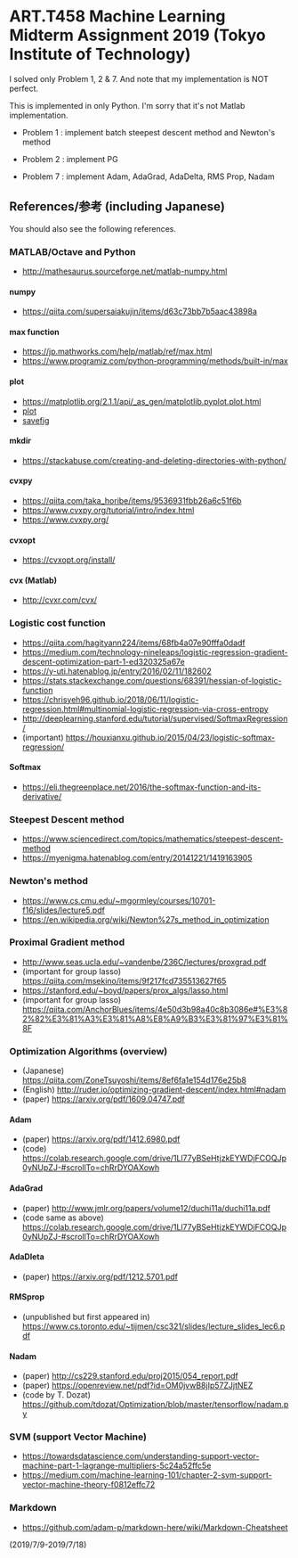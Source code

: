 # ART.T458 Machine Learning Midterm Assignment 2019 (Tokyo Institute of Technology)

I solved only Problem 1, 2 & 7. And note that my implementation is NOT perfect.

This is implemented in only Python.
I'm sorry that it's not Matlab implementation.

* Problem 1 : implement batch steepest descent method and Newton's method

* Problem 2 : implement PG

* Problem 7 : implement Adam, AdaGrad, AdaDelta, RMS Prop, Nadam

## References/参考 (including Japanese)

You should also see the following references.

### MATLAB/Octave and Python
* http://mathesaurus.sourceforge.net/matlab-numpy.html

#### numpy
* https://qiita.com/supersaiakujin/items/d63c73bb7b5aac43898a

#### max function
* https://jp.mathworks.com/help/matlab/ref/max.html
* https://www.programiz.com/python-programming/methods/built-in/max

#### plot
* https://matplotlib.org/2.1.1/api/_as_gen/matplotlib.pyplot.plot.html
* [plot](https://techacademy.jp/magazine/19316)
* [savefig](https://qiita.com/koichifukushima/items/e63e642431db92178188)

#### mkdir
* https://stackabuse.com/creating-and-deleting-directories-with-python/

#### cvxpy
* https://qiita.com/taka_horibe/items/9536931fbb26a6c51f6b
* https://www.cvxpy.org/tutorial/intro/index.html
* https://www.cvxpy.org/

#### cvxopt
* https://cvxopt.org/install/

#### cvx (Matlab)
* http://cvxr.com/cvx/

### Logistic cost function
* https://qiita.com/hagityann224/items/68fb4a07e90fffa0dadf
* https://medium.com/technology-nineleaps/logistic-regression-gradient-descent-optimization-part-1-ed320325a67e
* https://y-uti.hatenablog.jp/entry/2016/02/11/182602
* https://stats.stackexchange.com/questions/68391/hessian-of-logistic-function
* https://chrisyeh96.github.io/2018/06/11/logistic-regression.html#multinomial-logistic-regression-via-cross-entropy
* http://deeplearning.stanford.edu/tutorial/supervised/SoftmaxRegression/
* (important) https://houxianxu.github.io/2015/04/23/logistic-softmax-regression/

#### Softmax
* https://eli.thegreenplace.net/2016/the-softmax-function-and-its-derivative/

### Steepest Descent method
* https://www.sciencedirect.com/topics/mathematics/steepest-descent-method
* https://myenigma.hatenablog.com/entry/20141221/1419163905

### Newton's method
* https://www.cs.cmu.edu/~mgormley/courses/10701-f16/slides/lecture5.pdf
* https://en.wikipedia.org/wiki/Newton%27s_method_in_optimization

### Proximal Gradient method
* http://www.seas.ucla.edu/~vandenbe/236C/lectures/proxgrad.pdf
* (important for group lasso) https://qiita.com/msekino/items/9f217fcd735513627f65
* https://stanford.edu/~boyd/papers/prox_algs/lasso.html
* (important for group lasso) https://qiita.com/AnchorBlues/items/4e50d3b98a40c8b3086e#%E3%82%82%E3%81%A3%E3%81%A8%E8%A9%B3%E3%81%97%E3%81%8F

### Optimization Algorithms (overview)
* (Japanese) https://qiita.com/ZoneTsuyoshi/items/8ef6fa1e154d176e25b8
* (English) http://ruder.io/optimizing-gradient-descent/index.html#nadam
* (paper) https://arxiv.org/pdf/1609.04747.pdf

#### Adam
* (paper) https://arxiv.org/pdf/1412.6980.pdf
* (code) https://colab.research.google.com/drive/1Ll77yBSeHtjzkEYWDjFCOQJp0yNUpZJ-#scrollTo=chRrDYOAXowh

#### AdaGrad
* (paper) http://www.jmlr.org/papers/volume12/duchi11a/duchi11a.pdf
* (code same as above) https://colab.research.google.com/drive/1Ll77yBSeHtjzkEYWDjFCOQJp0yNUpZJ-#scrollTo=chRrDYOAXowh

#### AdaDleta
* (paper) https://arxiv.org/pdf/1212.5701.pdf

#### RMSprop
* (unpublished but first appeared in) https://www.cs.toronto.edu/~tijmen/csc321/slides/lecture_slides_lec6.pdf

#### Nadam
* (paper) http://cs229.stanford.edu/proj2015/054_report.pdf
* (paper) https://openreview.net/pdf?id=OM0jvwB8jIp57ZJjtNEZ
* (code by T. Dozat) https://github.com/tdozat/Optimization/blob/master/tensorflow/nadam.py

### SVM (support Vector Machine)
* https://towardsdatascience.com/understanding-support-vector-machine-part-1-lagrange-multipliers-5c24a52ffc5e
* https://medium.com/machine-learning-101/chapter-2-svm-support-vector-machine-theory-f0812effc72

### Markdown
* https://github.com/adam-p/markdown-here/wiki/Markdown-Cheatsheet

(2019/7/9-2019/7/18)
